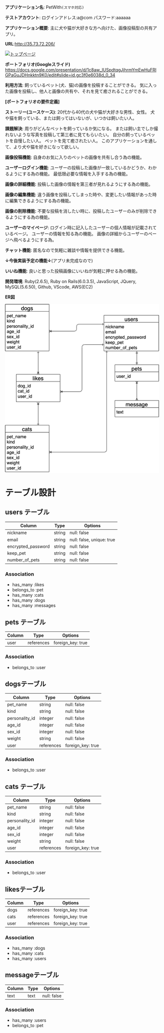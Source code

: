 **アプリケーション名**: PetWith`(スマホ対応)`
    
    
**テストアカウント**: ログインアドレス:a@com  パスワード:aaaaaa
  
    

**アプリケーション概要**: 主に犬や猫が大好きな方へ向けた、画像投稿型の共有アプリ。
  
    

**URL**:http://35.73.72.206/
  
    

[![トップページ](https://i.gyazo.com/d2278e48f3e722d662009e2aeb9c9f3f.gif)](https://gyazo.com/d2278e48f3e722d662009e2aeb9c9f3f)

**ポートフォリオ(Googleスライド)**
https://docs.google.com/presentation/d/1c8aw_lUSpdtqgJjhrmYmEwHuFRlGPaGuJDHnkktn9K0/edit#slide=id.gc3f0e6038d_0_34
  
    

**利用方法**: 飼っているペット(犬、猫)の画像を投稿することができる。
            気に入った画像を投稿し、他人と画像の共有や、それを見て癒されることができる。
              
                

**[ポートフォリオの要件定義]**

**ストーリー(ユースケース)**:
20代から40代の犬や猫が大好きな男性、女性。
犬や猫を飼っている、または飼ってはいないが、いつかは飼いたい人。
  
    

**課題解決**:
周りがどんなペットを飼っているか気になる。
または飼い主でしか撮れないような写真を投稿して第三者に見てもらいたい。
自分の飼っているペットを自慢したい人。
ペットを見て癒されたい人。
このアプリケーションを通して、より犬や猫を好きになって欲しい。
  
    

**画像投稿機能**:
自身のお気に入りのペットの画像を共有し合う為の機能。
  
    

**ユーザーログイン機能**:
ユーザーの投稿した画像が一致しているかどうか、わかるようにする為の機能。
最低限必要な情報を入手する為の機能。
  
    

**画像の詳細機能**:
投稿した画像の情報を第三者が見れるようにする為の機能。
  
    

**画像の編集機能**:
違う画像を投稿してしまった時や、変更したい情報があった時に編集できるようにする為の機能。
  
    

**画像の削除機能**:
不要な投稿を消したい時に、投稿したユーザーのみが削除できるようにする為の機能。
  
    

**ユーザーのマイページ**:
ログイン時に記入したユーザーの個人情報が記載されているページ。
ユーザーの情報を知る為の機能。
画像の詳細からユーザーのページへ飛べるようにする為。
  
    

**チャット機能**:
匿名なので気軽に雑談や情報を提供できる機能。
  
    

**↓今後実装予定の機能↓**(アプリ未完成なので)
  

**いいね機能**:
良いと思った投稿画像にいいねが気軽に押せる為の機能。
  
    

**開発環境**:
Ruby(2.6.5), Ruby on Rails(6.0.3.5), JavaScript, JQuery, MySQL(5.6.50), Github, VScode, AWS(EC2)
  
    

**ER図**  
  
  
![ER図](test.png)
　　
  
    

# テーブル設計


## users テーブル

| Column             | Type       | Options                  |
| ------             | ------     | --------                 |
| nickname           | string     | null: false              |
| email              | string     | null: false, unique: true|
| encrypted_password | string     | null: false              |
| keep_pet           | string     | null: false              |
| number_of_pets     | string     | null: false              |


### Association

- has_many   :likes
- belongs_to :pet
- has_many   :cats
- has_many   :dogs
- has_many   :messages


## pets テーブル

| Column              | Type       | Options          |
| ------              | ------     | --------         |
| user                | references | foreign_key: true|


### Association

- belongs_to :user


##  dogsテーブル

| Column              | Type       | Options           |
| ------              | ---------- | --------          |
| pet_name            | string     | null: false       |
| kind                | string     | null: false       |
| personality_id      | integer    | null: false       |
| age_id              | integer    | null: false       |
| sex_id              | integer    | null: false       |
| weight              | string     | null: false       |
| user                | references | foreign_key: true |


### Association

- belongs_to :user


## cats テーブル

| Column              | Type       | Options           |
| ------              | ---------- | --------          |
| pet_name            | string     | null: false       |
| kind                | string     | null: false       |
| personality_id      | integer    | null: false       |
| age_id              | integer    | null: false       |
| sex_id              | integer    | null: false       |
| weight              | string     | null: false       |
| user                | references | foreign_key: true |



### Association

- belongs_to :user


##  likesテーブル

| Column          | Type       | Options           |
| ------          | ---------- | --------          |
| dogs            | references | foreign_key: true |
| cats            | references | foreign_key: true |
| user            | references | foreign_key: true |


### Association

- has_many :dogs
- has_many :cats
- has_many :users


##  messageテーブル

| Column       | Type       | Options           |
| ------       | ---------- | --------          |
| text         | text       | null: false       |


### Association

- has_many   :users
- belongs_to :pet